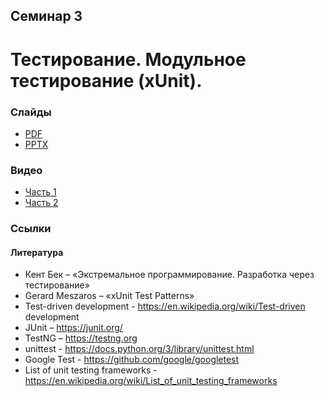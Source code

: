 Семинар 3
--
# Тестирование. Модульное тестирование (xUnit).

### Слайды

* [PDF](Seminar03-slides.pdf)
* [PPTX](Seminar03-slides.pptx)

### Видео

* [Часть 1](https://yadi.sk/i/ePJmATaOl-Tnew)
* [Часть 2](https://yadi.sk/i/qIq77QMAGDDvJw)

### Ссылки

#### Литература

* Кент Бек – «Экстремальное программирование. Разработка через тестирование»
* Gerard Meszaros – «xUnit Test Patterns»
* Test-driven development - https://en.wikipedia.org/wiki/Test-driven development
* JUnit – https://junit.org/
* TestNG – https://testng.org
* unittest - https://docs.python.org/3/library/unittest.html
* Google Test - https://github.com/google/googletest
* List of unit testing frameworks - https://en.wikipedia.org/wiki/List_of_unit_testing_frameworks
